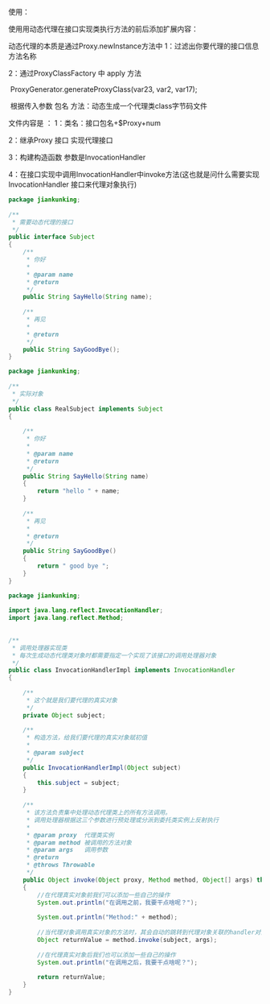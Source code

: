 使用：

使用用动态代理在接口实现类执行方法的前后添加扩展内容：

动态代理的本质是通过Proxy.newInstance方法中
1：过滤出你要代理的接口信息 方法名称

2：通过ProxyClassFactory 中 apply 方法 

​           ProxyGenerator.generateProxyClass(var23, var2, var17); 

​			根据传入参数 包名 方法：动态生成一个代理类class字节码文件

文件内容是 ：
1：类名：接口包名+$Proxy+num

2：继承Proxy 接口 实现代理接口

3：构建构造函数 参数是InvocationHandler

4：在接口实现中调用InvocationHandler中invoke方法(这也就是问什么需要实现InvocationHandler 接口来代理对象执行)

```java
package jiankunking;
 
/**
 * 需要动态代理的接口
 */
public interface Subject
{
    /**
     * 你好
     *
     * @param name
     * @return
     */
    public String SayHello(String name);
 
    /**
     * 再见
     *
     * @return
     */
    public String SayGoodBye();
}
```

```java
package jiankunking;
 
/**
 * 实际对象
 */
public class RealSubject implements Subject
{
 
    /**
     * 你好
     *
     * @param name
     * @return
     */
    public String SayHello(String name)
    {
        return "hello " + name;
    }
 
    /**
     * 再见
     *
     * @return
     */
    public String SayGoodBye()
    {
        return " good bye ";
    }
}
```

```java
package jiankunking;
 
import java.lang.reflect.InvocationHandler;
import java.lang.reflect.Method;
 
 
/**
 * 调用处理器实现类
 * 每次生成动态代理类对象时都需要指定一个实现了该接口的调用处理器对象
 */
public class InvocationHandlerImpl implements InvocationHandler
{
 
    /**
     * 这个就是我们要代理的真实对象
     */
    private Object subject;
 
    /**
     * 构造方法，给我们要代理的真实对象赋初值
     *
     * @param subject
     */
    public InvocationHandlerImpl(Object subject)
    {
        this.subject = subject;
    }
 
    /**
     * 该方法负责集中处理动态代理类上的所有方法调用。
     * 调用处理器根据这三个参数进行预处理或分派到委托类实例上反射执行
     *
     * @param proxy  代理类实例
     * @param method 被调用的方法对象
     * @param args   调用参数
     * @return
     * @throws Throwable
     */
    public Object invoke(Object proxy, Method method, Object[] args) throws Throwable
    {
        //在代理真实对象前我们可以添加一些自己的操作
        System.out.println("在调用之前，我要干点啥呢？");
 
        System.out.println("Method:" + method);
 
        //当代理对象调用真实对象的方法时，其会自动的跳转到代理对象关联的handler对象的invoke方法来进行调用
        Object returnValue = method.invoke(subject, args);
 
        //在代理真实对象后我们也可以添加一些自己的操作
        System.out.println("在调用之后，我要干点啥呢？");
 
        return returnValue;
    }
}
```



